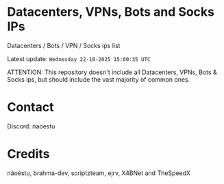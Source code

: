 # Datacenters, VPNs, Bots and Socks IPs
 
Datacenters / Bots / VPN / Socks ips list

Latest update: `Wednesday 22-10-2025 15:00:35 UTC` 

ATTENTION: This repository doesn't include all Datacenters, VPNs, Bots & Socks ips, 
but should include the vast majority of common ones.

# Contact
Discord: naoestu

# Credits
nãoéstu, brahma-dev, scriptzteam, ejrv, X4BNet and TheSpeedX
